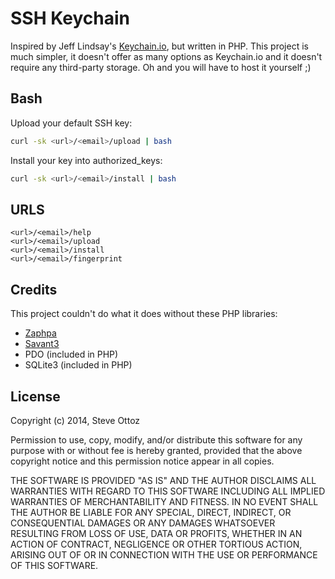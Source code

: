 # SSH Keychain
Inspired by Jeff Lindsay's [Keychain.io](https://github.com/progrium/keychain.io), but written in PHP. This project is much simpler, it doesn't offer as many options as Keychain.io and it doesn't require any third-party storage. Oh and you will have to host it yourself ;)

Bash
----
Upload your default SSH key:

```bash
curl -sk <url>/<email>/upload | bash
```

Install your key into authorized_keys:

```bash
curl -sk <url>/<email>/install | bash
```

URLS
----

```
<url>/<email>/help
<url>/<email>/upload
<url>/<email>/install
<url>/<email>/fingerprint
```

Credits
-------
This project couldn't do what it does without these PHP libraries:

- [Zaphpa](http://zaphpa.org/)
- [Savant3](http://phpsavant.com/)
- PDO (included in PHP)
- SQLite3 (included in PHP)

License
-------

Copyright (c) 2014, Steve Ottoz

Permission to use, copy, modify, and/or distribute this software for any purpose with or without fee is hereby granted, provided that the above copyright notice and this permission notice appear in all copies.

THE SOFTWARE IS PROVIDED "AS IS" AND THE AUTHOR DISCLAIMS ALL WARRANTIES WITH REGARD TO THIS SOFTWARE INCLUDING ALL IMPLIED WARRANTIES OF MERCHANTABILITY AND FITNESS. IN NO EVENT SHALL THE AUTHOR BE LIABLE FOR ANY SPECIAL, DIRECT, INDIRECT, OR CONSEQUENTIAL DAMAGES OR ANY DAMAGES WHATSOEVER RESULTING FROM LOSS OF USE, DATA OR PROFITS, WHETHER IN AN ACTION OF CONTRACT, NEGLIGENCE OR OTHER TORTIOUS ACTION, ARISING OUT OF OR IN CONNECTION WITH THE USE OR PERFORMANCE OF THIS SOFTWARE.
